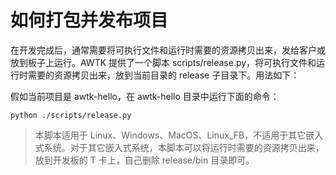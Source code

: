 # 如何打包并发布项目

在开发完成后，通常需要将可执行文件和运行时需要的资源拷贝出来，发给客户或放到板子上运行。AWTK 提供了一个脚本 scripts/release.py，将可执行文件和运行时需要的资源拷贝出来，放到当前目录的 release 子目录下。用法如下：

假如当前项目是 awtk-hello，在 awtk-hello 目录中运行下面的命令：

```
python ./scripts/release.py
```

> 本脚本适用于 Linux、Windows、MacOS、Linux_FB，不适用于其它嵌入式系统。对于其它嵌入式系统，本脚本可以将运行时需要的资源拷贝出来，放到开发板的 T 卡上，自己删除 release/bin 目录即可。

